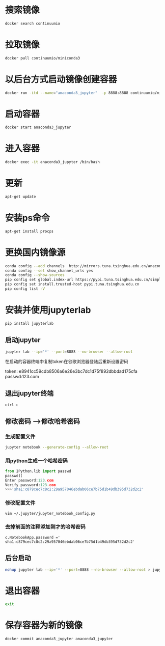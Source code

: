 # 搜索镜像

```bash
docker search continuumio
```

# 拉取镜像

```bash
docker pull continuumio/miniconda3
```

# 以后台方式启动镜像创建容器

```bash
docker run -itd --name="anaconda3_jupyter"  -p 8888:8888 continuumio/miniconda3 /bin/bash
```

# 启动容器

```bash
docker start anaconda3_jupyter
```

# 进入容器

```bash
docker exec -it anaconda3_jupyter /bin/bash
```

# 更新

```bash
apt-get update
```

# 安装ps命令

```bash
apt-get install procps
```

# 更换国内镜像源

```bash
conda config --add channels  http://mirrors.tuna.tsinghua.edu.cn/anaconda/pkgs/free/
conda config --set show_channel_urls yes
conda config --show-sources
pip config set global.index-url https://pypi.tuna.tsinghua.edu.cn/simple
pip config set install.trusted-host pypi.tuna.tsinghua.edu.cn
pip config list -V
```

# 安装并使用jupyterlab

```bash
pip install jupyterlab
```

## 启动jupyter

```bash
jupyter lab --ip='*' --port=8888 --no-browser --allow-root
```

在启动的容器终端中复制token在谷歌浏览器登陆后重新设置密码

token: e8941cc59cdb8506a6e26e3bc7dc1d75f892dbbdad175cfa
passwd:123.com

## 退出jupyter终端

```bash
ctrl c
```

## 修改密码 -->修改哈希密码

### 生成配置文件

```bash
jupyter notebook --generate-config --allow-root
```

### 用python生成一个哈希密码

```python
from IPython.lib import passwd
passwd()
Enter password:123.com
Verify password:123.com
>>>'sha1:c879cec7c8c2:29a957046ebdab06ce7b75d1b49db395d732d2c2'
```

### 修改配置文件

```bash
vim ~/.jupyter/jupyter_notebook_config.py
```

### 去掉前面的注释添加刚才的哈希密码

```vim
c.NotebookApp.password =' sha1:c879cec7c8c2:29a957046ebdab06ce7b75d1b49db395d732d2c2'
```

## 后台启动

```bash
nohup jupyter lab --ip='*' --port=8888 --no-browser --allow-root > jupyter.log 2>&1 &
```

# 退出容器

```bash
exit
```

# 保存容器为新的镜像

```bash
docker commit anaconda3_jupyter anaconda3_jupyter
```
